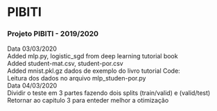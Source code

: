 # PIBITI
### Projeto PIBITI - 2019/2020
Data 03/03/2020\
    Added mlp.py, logistic_sgd from deep learning tutorial book\
    Added student-mat.csv, student-por.csv\
    Added mnist.pkl.gz dados de exemplo do livro tutorial
    Code:\
        Leitura dos dados no arquivo mlp_studen-por.py\
Data 04/03/2020\
    Dividir o teste em 3 partes fazendo dois splits (train/valid) e (valid/test)
    Retornar ao capitulo 3 para enteder melhor a otimização